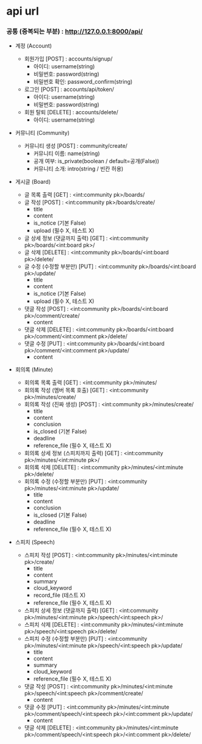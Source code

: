 # **api url**

### **공통 (중복되는 부분) : http://127.0.0.1:8000/api/**

- 계정 (Account)
  - 회원가입 [POST] : accounts/signup/
    - 아이디: username(string)
    - 비밀번호: password(string)
    - 비밀번호 확인: password_confirm(string)
  - 로그인 [POST] : accounts/api/token/
    - 아이디: username(string)
    - 비밀번호: password(string)
  - 회원 탈퇴 [DELETE] : accounts/delete/
    - 아이디: username(string)



- 커뮤니티 (Community)
  - 커뮤니티 생성 [POST] : community/create/
    - 커뮤니티 이름: name(string)
    - 공개 여부: is_private(boolean / default=공개(False))
    - 커뮤니티 소개: intro(string / 빈칸 허용)



- 게시글 (Board)
  - 글 목록 출력 [GET] : <int:community pk>/boards/
  - 글 작성 [POST] : <int:community pk>/boards/create/
    - title
    - content
    - is_notice (기본 False)
    - upload (필수 X, 테스트 X)
  - 글 상세 정보 (댓글까지 출력) [GET] : <int:community pk>/boards/<int:board pk>/
  - 글 삭제 [DELETE] : <int:community pk>/boards/<int:board pk>/delete/
  - 글 수정 (수정할 부분만) [PUT] : <int:community pk>/boards/<int:board pk>/update/
    - title
    - content
    - is_notice (기본 False)
    - upload (필수 X, 테스트 X)
  - 댓글 작성 [POST] : <int:community pk>/boards/<int:board pk>/comment/create/
    - content
  - 댓글 삭제 [DELETE] : <int:community pk>/boards/<int:board pk>/comment/<int:comment pk>/delete/
  - 댓글 수정 [PUT] : <int:community pk>/boards/<int:board pk>/comment/<int:comment pk>/update/
    - content



- 회의록 (Minute)
  - 회의록 목록 출력 [GET] : <int:community pk>/minutes/
  - 회의록 작성 (멤버 목록 호출) [GET] : <int:community pk>/minutes/create/
  - 회의록 작성 (진짜 생성) [POST] : <int:community pk>/minutes/create/
    - title
    - content
    - conclusion
    - is_closed (기본 False)
    - deadline
    - reference_file (필수 X, 테스트 X)
  - 회의록 상세 정보 (스피치까지 출력) [GET] : <int:community pk>/minutes/<int:minute pk>/
  - 회의록 삭제 [DELETE] : <int:community pk>/minutes/<int:minute pk>/delete/
  - 회의록 수정 (수정할 부분만) [PUT] : <int:community pk>/minutes/<int:minute pk>/update/
    - title
    - content
    - conclusion
    - is_closed (기본 False)
    - deadline
    - reference_file (필수 X, 테스트 X)



- 스피치 (Speech)
  - 스피치 작성 [POST] : <int:community pk>/minutes/<int:minute pk>/create/
    - title
    - content
    - summary
    - cloud_keyword
    - record_file (테스트 X)
    - reference_file (필수 X, 테스트 X)
  - 스피치 상세 정보 (댓글까지 출력) [GET] : <int:community pk>/minutes/<int:minute pk>/speech/<int:speech pk>/
  - 스피치 삭제 [DELETE] : <int:community pk>/minutes/<int:minute pk>/speech/<int:speech pk>/delete/
  - 스피치 수정 (수정할 부분만) [PUT] : <int:community pk>/minutes/<int:minute pk>/speech/<int:speech pk>/update/
    - title
    - content
    - summary
    - cloud_keyword
    - reference_file (필수 X, 테스트 X)
  - 댓글 작성 [POST] : <int:community pk>/minutes/<int:minute pk>/speech/<int:speech pk>/comment/create/
    - content
  - 댓글 수정 [PUT] : <int:community pk>/minutes/<int:minute pk>/comment/speech/<int:speech pk>/<int:comment pk>/update/
    - content
  - 댓글 삭제 [DELETE] : <int:community pk>/minutes/<int:minute pk>/comment/speech/<int:speech pk>/<int:comment pk>/delete/


